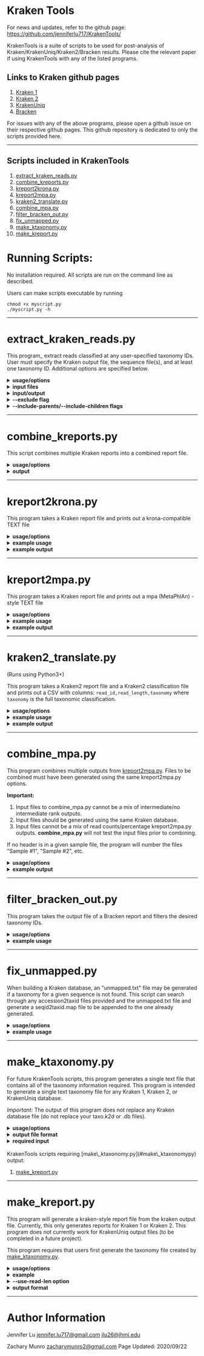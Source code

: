 # Kraken Tools
For news and updates, refer to the github page: https://github.com/jenniferlu717/KrakenTools/

KrakenTools is a suite of scripts to be used for post-analysis of
Kraken/KrakenUniq/Kraken2/Bracken results. Please cite the relevant paper
if using KrakenTools with any of the listed programs.

## Links to Kraken github pages
1. [Kraken 1](https://github.com/DerrickWood/kraken)
2. [Kraken 2](https://github.com/DerrickWood/kraken2)
3. [KrakenUniq](https://github.com/fbreitwieser/krakenuniq)
4. [Bracken](https://github.com/jenniferlu717/Bracken)

For issues with any of the above programs,
please open a github issue on their respective github pages.
This github repository is dedicated to only the scripts provided here.

---------------------------------------------------------
## Scripts included in KrakenTools
1. [extract\_kraken\_reads.py](#extract\_kraken\_readspy)
2. [combine\_kreports.py](#combine\_kreportspy)
3. [kreport2krona.py](#kreport2kronapy)
4. [kreport2mpa.py](#kreport2mpapy)
4. [kraken2\_translate.py](#kraken2\_translatepy)
5. [combine\_mpa.py](#combine\_mpapy)
6. [filter\_bracken\_out.py](#filter\_bracken\_outpy)
7. [fix\_unmapped.py](#fix\_unmappedpy)
8. [make\_ktaxonomy.py](#make\_ktaxonomypy)
9. [make\_kreport.py](#make\_kreportpy)

# Running Scripts:
No installation required.
All scripts are run on the command line as described.

Users can make scripts executable by running

    chmod +x myscript.py
    ./myscript.py -h

---------------------------------------------------------
# extract\_kraken\_reads.py

This program_ extract reads classified at any user-specified taxonomy IDs. User
must specify the Kraken output file, the sequence file(s), and at least one
taxonomy ID. Additional options are specified below.

<details>
    <summary>
        <b>usage/options</b>
    </summary>

`python extract_kraken_reads.py`
*   `-k, --kraken MYFILE.KRAKEN.............`Kraken output file
*   `-s, -s1, -1, -U SEQUENCE.FILE..........`FASTA/FASTQ sequence file (may be gzipped)
*   `-s2, -2 SEQUENCE2.FILE.................`FASTA/FASTQ sequence file (for paired reads, may be gzipped)
*   `-o, --output2 OUTPUT.FASTA.............`output FASTA/Q file with extracted seqs
*   `-t, --taxid TID TID2 etc...............`list of taxonomy IDs to extract (separated by spaces)

Optional:
*   `-o2, --output2 OUTPUT.FASTA.............`second output FASTA/Q file with extracted seqs (for paired reads)
*   `--fastq-output..........................`Instead of producing FASTA files, print FASTQ files (requires FASTQ input)
*   `--exclude...............................`Instead of finding reads matching specified taxids, finds reads NOT matching specified taxids.
*   `-r, --report MYFILE.KREPORT.............`Kraken report file (required if specifying --include-children or --include-parents)
*   `--include-children......................`include reads classified at more specific levels than specified taxonomy ID levels.
*   `--include-parents.......................`include reads classified at all taxonomy levels between root and the specified taxonomy ID levels.
*   `--max #.................................`maximum number of reads to save.
*   `--append................................`if output file exists, appends reads
*   `--noappend..............................`[default] rewrites existing output file

</details>

<details>
    <summary>
        <b>input files</b>
    </summary>

Input sequence files must be either FASTQ or FASTA files. Input files
can be gzipped or not. The program will automatically detect whether
the file is gzipped and whether it is FASTQ or FASTA formatted based on
the first character in the file (">" for FASTA, "@" for FASTQ)

</details>

<details>
    <summary>
        <b>input/output</b>
    </summary>

Users that ran Kraken using paired reads should input both read files into
extract\_kraken\_reads.py as follows:

    extract_kraken_reads.py -k myfile.kraken -s1 read1.fq -s2 reads2.fq

Given paired reads, the script requires users to provide two output file
names to contain extracted reads:

    extract_kraken_reads.py -k myfile.kraken -s1 read1.fq -s2 reads2.fq -o extracted1.fq -o2 extracted2.fq

The delimiter (`--delimiter` or `-d`) option has been removed.

    `extract_kraken_reads.py -k myfile.kraken ... -o reads_S1.fa -o2 reads_s2.fa
</details>

<details>
    <summary>
        <b>--exclude flag</b>
    </summary>

By default, reads classified at specified taxonomy IDs will be extracted (and any taxids selected using `--include-parents`/`--include-children`. However, specifying `--exclude` will cause the reads NOT classified at any specified taxonomy IDs.

For example:
1. `extract_kraken_reads.py -k myfile.kraken ... --taxid 9606 --exclude` ==> extract all reads NOT classified as Human (taxid 9606).
2. `extract_kraken_reads.py -k myfile.kraken ... --taxid 2 --exclude --include-children` ==> extract all reads NOT classified as Bacteria (taxid 2) or any classification in the Bacteria subtree.
3. `extract_kraken_reads.py -k myfile.kraken ... --taxid 9606 --exclude --include-parents` ==> extract all reads NOT classified as Human or any classification in the direct ancestry of Human (e.g. will exclude reads classified at the Primate, Chordata, or Eukaryota levels).
</details>

<details>
    <summary>
        <b>--include-parents/--include-children flags</b>
    </summary>

By default, only reads classified exactly at the specified taxonomy IDs
will be extracted. Options --include-children and --include parents can be
used to extract reads classified within the same lineage as a specified
taxonomy ID. For example, given a Kraken report containing the following:

        [%]     [reads] [lreads][lvl]   [tid]       [name]
        100     1000    0       R       1           root
        100     1000    0       R1      131567        cellular organisms
        100     1000    50      D       2               Bacteria
        0.95    950     0       P       1224              Proteobacteria
        0.95    950     0       C       1236                Gammaproteobacteria
        0.95    950     0       O       91347                 Enterobacterales
        0.95    950     0       F       543                     Enterobacteriaceae
        0.95    950     0       G       561                       Escherichia
        0.95    950     850     S       562                         Escherichia coli
        0.05    50      50      S1      498388                        Escherichia coli C
        0.05    50      50      S1      316401                        Escherichia coli ETEC


1.  `extract_kraken_reads.py  [options] -t 562` ==> 850 reads classified as _E. coli_ will be extracted
2.  `extract_kraken_reads.py  [options] -t 562 --include-parents` ==> 900 reads classified as _E. coli_ or Bacteria will be extracted
3.  `extract_kraken_reads.py  [options] -t 562 --include-children` ==> 950 reads classified as _E. coli_, _E. coli C_, or _E. coli ETEC_ will be extracted
4.  `extract_kraken_reads.py  [options] -t 498388` ==> 50 reads classified as _E. coli C_ will be extracted
5.  `extract_kraken_reads.py  [options] -t 498388 --include-parents` ==> 950 reads classified as _E. coli C_, _E. coli_, or Bacteria will be extracted
6.  `extract_kraken_reads.py  [options] -t 1 --include-children` ==> All classified reads will be extracted
</details>

---------------------------------------------------------
# combine\_kreports.py

This script combines multiple Kraken reports into a combined report file.

<details>
    <summary>
        <b>usage/options</b>
    </summary>

`python complete_kreports.py`
*    `-r 1.KREPORT 2.KREPORT........................`Kraken-style reports to combine
*    `-o COMBINED.KREPORT...........................`Output file

Optional:
*   `--display-headers..............................`include headers describing the samples and columns [all headers start with #]
*   `--no-headers...................................`do not include headers in output
*   `--sample-names.................................`give abbreviated names for each sample [default: S1, S2, ... etc]
*   `--only-combined................................`output uses exact same columns as a single Kraken-style report file. Only total numbers for read counts and percentages will be used. Reads from individual reports will not be included.
</details>

<details>
    <summary>
        <b>output</b>
    </summary>

Percentage is only reported for the summed read counts, not for each individual sample.

The output file therefore contains the following tab-delimited columns:
*    `perc............`percentage of total reads rooted at this clade
*    `tot_all ........`total reads rooted at this clade (including reads at more specific clades)
*    `tot_lvl.........`total reads at this clade  (not including reads at more specific clades)
*    `1_all...........`reads from Sample 1 rooted at this clade
*    `1_lvl...........`reads from Sample 1 at this clade
*    `2_all...........`""
*    `2_lvl...........`""
*    etc..
*    `lvl_type........`Clade level type (R, D, P, C, O, F, G, S....)
*    `taxid...........`taxonomy ID of this clade
*    `name............`name of this clade

</details>

---------------------------------------------------------
# kreport2krona.py

This program takes a Kraken report file and prints out a krona-compatible TEXT file

<details>
    <summary>
        <b>usage/options</b>
    </summary>

`python kreport2krona.py`
*    `-r/--report MYFILE.KREPORT........`Kraken report file
*    `-o/--output MYFILE.KRONA..........`Output Krona text file

Optional:
*    `--no-intermediate-ranks...........`[default]only output standard levels [D,P,C,O,F,G,S]
*    `--intermediate-ranks..............`include non-standard levels

</details>

<details>
    <summary>
        <b>example usage</b>
    </summary>

    kraken2 --db KRAKEN2DB --threads THREADNUM --report MYSAMPLE.KREPORT \
        --paired SAMPLE_1.FASTA SAMPLE_2.FASTA > MYSAMPLE.KRAKEN2
    python kreport2krona.py -r MYSAMPLE.KREPORT -o MYSAMPLE.krona
    ktImportText MYSAMPLE.krona -o MYSAMPLE.krona.html

Krona information: see https://github.com/marbl/Krona.
</details>

<details>
    <summary>
        <b>example output</b>
    </summary>

`--no-intermediate-ranks`

        6298        Unclassified
        8           k__Bacteria
        4           k__Bacteria     p_Proteobacteria
        6           k__Bacteria     p_Proteobacteria    c__Gammaproteobacteria
        ...


`--intermediate-ranks`

        6298        Unclassified
        79          x__root
        0           x__root     x__cellular_organisms
        8           x__root     x__cellular organisms   k__Bacteria
        4           x__root     x__cellular organisms   k__Bacteria     p__Proteobacteria
        6           x__root     x__cellular organisms   k__Bacteria     p__Proteobacteria   c__Gammaproteobacteria
        ....
</details>

---------------------------------------------------------
# kreport2mpa.py
This program takes a Kraken report file and prints out a mpa (MetaPhlAn) -style TEXT file

<details>
    <summary>
        <b>usage/options</b>
    </summary>

`python kreport2mpa.py`
*    `-r/--report MYFILE.KREPORT........`Kraken report file
*    `-o/--output MYFILE.MPA.TXT........`Output MPA-STYLE text file

Optional:
*    `--display-header..................`display header line (#Classification, MYFILE.KREPORT) [default: no header]
*    `--no-intermediate-ranks...........`[default] only output standard levels [D,P,C,O,F,G,S]
*    `--intermediate-ranks..............`include non-standard levels
*    `--read-count......................`[default] use read count for output
*    `--percentages.....................`use percentage of total reads for output
</details>

<details>
    <summary>
        <b>example usage</b>
    </summary>

    kraken2 --db KRAKEN2DB --threads THREADNUM --report MYSAMPLE.KREPORT \
        --paired SAMPLE_1.FASTA SAMPLE_2.FASTA > MYSAMPLE.KRAKEN2
    python kreport2mpa.py -r MYSAMPLE.KREPORT -o MYSAMPLE.MPA.TXT
</details>

<details>
    <summary>
        <b>example output</b>
    </summary>

The output will contain one tab character inbetween the classification and the read count.

`--no-intermediate-ranks/--read-count`

        #Classification                                           SAMPLE.KREPORT
        k__Bacteria                                               36569
        k__Bacteria|p__Proteobacteria                             21001
        k__Bacteria|p__Proteobacteria|c__Gammaproteobacteria      11648
        ...

`--intermediate-ranks/--read-count`

        #Classification                                           SAMPLE.KREPORT
        x__cellular_organisms                                     38462
        x__cellular_organisms|k__Bacteria                         36569
        x__cellular_organisms|k__Bacteria|p__Proteobacteria       21001
        ...
</details>

---------------------------------------------------------
# kraken2\_translate.py

(Runs using Python3+)

This program takes a Kraken2 report file and a Kraken2 classification file and prints out a CSV with columns: `read_id,read_length,taxonomy` where `taxonomy` is the full taxonomic classification.

<details>
    <summary>
        <b>usage/options</b>
    </summary>

`python3 kraken2_translate.py`
*    `--report KRAKEN2_REPORT........` (Kraken2 report file)
*    `--classification KRAKEN2_CLASSIFICATION........` (Kraken2 classification file)
*    `--output OUTPUT_FILE.CSV........` (output CSV file)

Optional:
*    `--mpa-format..................` (only use MPA taxons in taxonomic classifications)
</details>

<details>
    <summary>
        <b>example usage</b>
    </summary>

    kraken2 --db KRAKEN2DB --threads THREADNUM --report KRAKEN2_REPORT  > KRAKEN2_CLASSIFICATION

    python3 kraken2_translate.py --report KRAKEN2_REPORT --classification KRAKEN2_CLASSIFICATION \
    --output OUTPUT_FILE.CSV
</details>

<details>
    <summary>
        <b>example output</b>
    </summary>

The output will be a CSV file containg one row for each read run through kraken2:
`(default)`
```
read_id,read_length,taxonomy
07cff6a3-1159-4a01-9420-de7279c5be4c,4574,R__root|R1__cellular organisms|D__Bacteria|D1__Terrabacteria group|D2__Cyanobacteria/Melainabacteria group|P__Proteobacteria|C__Gammaproteobacteria|O__Enterobacterales|F__Enterobacteriaceae|G__Enterobacter|G1__Enterobacter cloacae complex|S__Enterobacter hormaechei
dd1ce87d-0fbd-4c94-b73f-e62b8d705afd,1492,R__root|R1__cellular organisms|D__Bacteria|D1__Terrabacteria group|P__Firmicutes|C__Bacilli|O__Bacillales|F__Staphylococcaceae|G__Staphylococcus|S__Staphylococcus pseudintermedius
abc617d2-93fd-47a2-8257-6cd300594278,2499,unclassified
```

`--mpa-format`
```
read_id,read_length,taxonomy
07cff6a3-1159-4a01-9420-de7279c5be4c,4574,R__root|D__Bacteria|P__Proteobacteria|C__Gammaproteobacteria|O__Enterobacterales|F__Enterobacteriaceae|G__Enterobacter|S__Enterobacter hormaechei
dd1ce87d-0fbd-4c94-b73f-e62b8d705afd,1492,R__root|D__Bacteria|P__Firmicutes|C__Bacilli|O__Bacillales|F__Staphylococcaceae|G__Staphylococcus|S__Staphylococcus pseudintermedius
abc617d2-93fd-47a2-8257-6cd300594278,2499,unclassified
```
</details>

---------------------------------------------------------
# combine\_mpa.py

This program combines multiple outputs from [kreport2mpa.py](#kreport2mpapy).
Files to be combined must have been generated using the same kreport2mpa.py options.

**Important:**
1. Input files to combine\_mpa.py cannot be a mix of intermediate/no intermediate rank outputs.
2. Input files should be generated using the same Kraken database.
3. Input files cannot be a mix of read counts/percentage kreport2mpa.py outputs.
**combine**\_**mpa.py** will not test the input files prior to combining.

If no header is in a given sample file, the program will number the files "Sample #1", "Sample #2", etc.


<details>
    <summary>
        <b>usage/options</b>
    </summary>

`python combine_mpa.py`
*    `-i/--input MYFILE1.MPA MYFILE2.MPA.......`Multiple MPA-STYLE text files (separated by spaces)
*    `-o/--output MYFILE.COMBINED.MPA..........`Output MPA-STYLE text file

</details>

<details>
    <summary>
        <b>example output</b>
    </summary>

        #Classification                                           Sample #1    Sample #2
        k__Bacteria                                               36569         20034
        k__Bacteria|p__Proteobacteria                             21001         18023
        k__Bacteria|p__Proteobacteria|c__Gammaproteobacteria      11648         15000
</details>


---------------------------------------------------------
# filter\_bracken\_out.py

This program takes the output file of a Bracken report and filters the desired taxonomy IDs.

<details>
    <summary>
        <b>usage/options</b>
    </summary>

`python filter_bracken_out.py`
*   `-i/--input MYFILE.BRACKEN..........`Bracken output file
*   `-o/--output MYFILE.BRACKEN_NEW.....`Bracken-style output file with filtered taxids
*   `--include TID TID2.................`taxonomy IDs to include in output file [space-delimited]
*   `--exclude TID TID2.................`taxonomy IDs to exclude in output file [space-delimited]

User should specify either taxonomy IDs with `--include` or `--exclude`. If
both are specified, taxonomy IDs should not be in both lists and only
taxonomies to include will be evaluated.

When specifying the --include flag, only lines for the included taxonomy
IDs will be extracted to the filtered output file. The percentages in the
filtered file will be re-calculated so the total percentage in the output
file will sum to 100%.

When specifying the --exclude flag alone, all lines in the Bracken file
will be preserved EXCEPT for the lines matching taxonomy IDs provided.
</details>

<details>
    <summary>
        <b>example usage</b>
    </summary>

This program can be useful for isolating a subset of species to
better understand the distribution of those particular species in the sample.

For example:

* `python filter_bracken_out.py [options] --include 1764 1769 1773 1781
  39689` will allow users to get the relative percentages of
  _Mycobacterium avium, marinum, tuberculosis, leprae, and gallinarum_ in their samples.

In other cases, users may want to focus on the distribution of all species
that are NOT the host species in a given sample. This program can then
recalculate percentage distributions for species when excluding reads for
the host.

For example, given this output:

        name                     tax_id      tax_lvl     kraken....  added...   new.... fraction...
        Homo sapiens             9606        S           ...         ....       999000  0.999000
        Streptococcus pyogenes   1314        S           ...         ....       10      0.000001
        Streptococcus agalactiae 1311        S           ...         ....       5       0.000000
        Streptococcus pneumoniae 1313        S           ...         ....       3       0.000000
        Bordetella pertussis     520         S           ...         ....       20      0.000002
        ...

Users may not be interested in the 999,000 reads that are host DNA, but
would rather know the percentage of non-host reads for each of the non-host
species.  Using `python filter_bracken_out.py [options] --exclude 9606`
allows better resolution of the non-host species, allowing each of the
fraction of reads to be recalculated out of 1,000 instead of 1,000,000
reads in the above example. The output would then be:

        name                     tax_id      tax_lvl     kraken....  added...   new.... fraction...
        Streptococcus pyogenes   1314        S           ...         ....       10      0.01000
        Streptococcus agalactiae 1311        S           ...         ....       5       0.05000
        Streptococcus pneumoniae 1313        S           ...         ....       3       0.03000
        Bordetella pertussis     520         S           ...         ....       200     0.20000
        ...
</details>

---------------------------------------------------------
# fix\_unmapped.py
When building a Kraken database, an "unmapped.txt" file may be generated if a
taxonomy for a given sequence is not found. This script can search through
any accession2taxid files provided and the unmapped.txt file and generate a
seqid2taxid.map file to be appended to the one already generated.

<details>
    <summary>
        <b>usage/options</b>
    </summary>

`python fix_unmapped.py`
*    `-i/--input unmapped.txt...........`Any file containing accession IDs to map
*    `--accession2taxid REF_FILES.......`Any tab-delimited file with 4 columns, accessions = column 1, taxonomy IDs = column 3
*    `-o/--output OUT_FILE..............`Output tab-delimited file with 2 columns: accessions and taxids

Optional:
*    `-r/--remaining....................`file containing any unmapped accession IDs after search [default: `still_unmapped.txt`]

</details>

<details>
    <summary>
        <b>example usage</b>
    </summary>

    rm *.k2d
    mv seqid2taxid.map seqid2taxid_1.map
    python fix_unmapped -i unmapped.txt --accession2taxid taxonomy/*accession2taxid -o seqid2taxid_temp.map
    cat seqid2taxid_1.map seqid2taxid_temp.map
    kraken2-build --build --db . --threads 4

</details>

---------------------------------------------------------
# make\_ktaxonomy.py
For future KrakenTools scripts, this program generates a single text file
that contains all of the taxonomy information required. This program is intended to
generate a single text taxonomy file for any Kraken 1, Kraken 2, or KrakenUniq database.

*Important:* The output of this program does not replace any Kraken database file
(do not replace your taxo.k2d or .db files).

<details>
    <summary>
        <b>usage/options</b>
    </summary>

`python make_ktaxonomy.py`
*   `--nodes taxonomy/nodes.dmp...........`nodes.dmp file in Kraken DB taxonomy/ folder
*   `--names taxonomy/names.dmp...........`names.dmp file in Kraken DB taxonomy/ folder
*   `--seqid2taxid seqid2taxid.map........`seqid2taxid.map file generated by kraken-build/kraken2-build/krakenuniq-build when building the database. This is a 2-column tab-delimited file containing sequence IDs and taxonomy IDs.
*   `-o/--output OUT_FILE.................`Output text file. More details below

The program will inform users if a taxonomy ID is listed in the `seqid2taxid.map`
file but not in either the `nodes.dmp` or the `names.dmp` files.
</details>

<details>
    <summary>
        <b>output file format</b>
    </summary>

The output file is similar to the nodes.dmp/names.dmp file format, but not identical.
Each of the following columns is separated by a tab-vertical line-tab (e.g. `\t|\t`).

1. taxonomy ID
2. parent taxonomy ID
3. rank type (R = root, D = domain/superkingdom, P = phylum, etc.)
4. level number (distance from root)
5. name

For ranks outside of the traditional taxonomy ranks (R, D, P, C, O, F, G, S),
the rank type will be assigned based on the closest parent, with a number to specify
distance from that parent. For example, the strains will be labeled with `S1` while
ranks inbetween Genus and Species will be labeled with `G1, G2, etc`.

Currently, names for each node are selected based on the first name listed in
the `names.dmp` file or the name designated as `scientific name`.
`scientific names` will be preferred over all others.

</details>

<details>
    <summary>
        <b>required input</b>
    </summary>

1. taxonomy/nodes.dmp
2. taxonomy/names.dmp
3. seqid2taxid.map

</details>


<br>
KrakenTools scripts requiring [make\_ktaxonomy.py](#make\_ktaxonomypy) output:

1. [make\_kreport.py](#make\_kreportpy)

---------------------------------------------------------
# make\_kreport.py
This program will generate a kraken-style report file from the kraken output file.
Currently, this only generates reports for Kraken 1 or Kraken 2. This program
does not currently work for KrakenUniq output files (to be completed in a future project).

This program requires that users first generate the taxonomy file
created by [make\_ktaxonomy.py](#make\ktaxonomypy).

<details>
    <summary>
        <b>usage/options</b>
    </summary>

`python make_kreport.py`
*   `-i/-k/--input KRAKEN_FILE........`default Kraken output file (5 tab-delimited columns, taxid in third column)
*   `-t/--taxonomy TAXONOMY_FILE......`output from make\_ktaxonomy.py
*   `-o/--output REPORT_FILE..........`output Kraken report file (6 tab-delimited columns)

Optional
*   `--use-read-len...................`make report using summed read lengths instead of read counts
</details>

<details>
    <summary>
        <b>example</b>
    </summary>

Given a Kraken 2 database `KRAKENDB/` and sample file `EXAMPLE_READS.fq`,
the following commands can be used to generate a Kraken report file
with this script.

    python make_ktaxonomy.py --nodes KRAKENDB/taxonomy/nodes.dmp --names KRAKENDB/taxonomy/names.dmp --seqid2taxid KRAKENDB/seqid2taxid.map -o KRAKENDB/mydb_taxonomy.txt
    kraken2 --db KRAKENDB --threads 4 EXAMPLE_READS.fq > EXAMPLE.kraken2
    python make_kreport.py -i EXAMPLE.kraken2 -t KRAKENDB/mydb_taxonomy.txt -o EXAMPLE.kreport2
</details>

<details>
    <summary>
        <b>--use-read-len option</b>
    </summary>

By default, the output Kraken report will list read counts for each taxonomy ID. However,
if all read lengths are not the same, users can add the `--use-read-len` option, which will
result in reporting summed read lengths for each taxon.

</details>

<details>
    <summary>
        <b>output format</b>
    </summary>

The output format for kreport.py is identical to the format generated by
`kraken-report` or the `--report` switch with `kraken2`. The output
file contains 6 tab-delimited columns as follows:

1. Percentage of total reads
2. Reads classified within sub-tree
3. Reads classified at this specific node (reads cannot be more specifically classified)
4. Level type (R = root, K = kingdom, P = phylum, etc)
5. Taxonomy ID
6. Name (preceeded by spaces to indicate distance from root)
</details>

---------------------------------------------------------
# Author Information
Jennifer Lu
jennifer.lu717@gmail.com
jlu26@jhmi.edu

Zachary Munro
zacharymunro2@gmail.com
Page Updated: 2020/09/22
